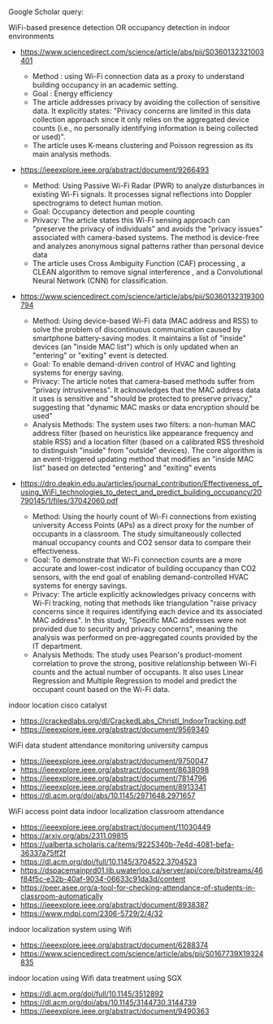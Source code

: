 Google Scholar query:

WiFi-based presence detection OR occupancy detection in indoor environments
- https://www.sciencedirect.com/science/article/abs/pii/S0360132321003401
  - Method : using Wi-Fi connection data as a proxy to understand building occupancy in an academic setting.
  - Goal : Energy efficiency
  - The article addresses privacy by avoiding the collection of sensitive data. It explicitly states: "Privacy concerns are limited in this data collection approach since it only relies on the aggregated device counts (i.e., no personally identifying information is being collected or used)".
  - The article uses K-means clustering and Poisson regression as its main analysis methods.

- https://ieeexplore.ieee.org/abstract/document/9266493
  - Method: Using Passive Wi-Fi Radar (PWR) to analyze disturbances in existing Wi-Fi signals. It processes signal reflections into Doppler spectrograms to detect human motion.
  - Goal: Occupancy detection and people counting
  - Privacy: The article states this Wi-Fi sensing approach can "preserve the privacy of individuals" and avoids the "privacy issues" associated with camera-based systems. The method is device-free and analyzes anonymous signal patterns rather than personal device data
  - The article uses Cross Ambiguity Function (CAF) processing , a CLEAN algorithm to remove signal interference , and a Convolutional Neural Network (CNN) for classification.

- https://www.sciencedirect.com/science/article/abs/pii/S0360132319300794
  - Method: Using device-based Wi-Fi data (MAC address and RSS) to solve the problem of discontinuous communication caused by smartphone battery-saving modes. It maintains a list of "inside" devices (an "inside MAC list") which is only updated when an "entering" or "exiting" event is detected.
  - Goal: To enable demand-driven control of HVAC and lighting systems for energy saving.
  - Privacy: The article notes that camera-based methods suffer from "privacy intrusiveness". It acknowledges that the MAC address data it uses is sensitive and "should be protected to preserve privacy," suggesting that "dynamic MAC masks or data encryption should be used"
  - Analysis Methods: The system uses two filters: a non-human MAC address filter (based on heuristics like appearance frequency and stable RSS) and a location filter (based on a calibrated RSS threshold to distinguish "inside" from "outside" devices). The core algorithm is an event-triggered updating method that modifies an "inside MAC list" based on detected "entering" and "exiting" events

- https://dro.deakin.edu.au/articles/journal_contribution/Effectiveness_of_using_WiFi_technologies_to_detect_and_predict_building_occupancy/20790145/1/files/37042060.pdf
  - Method: Using the hourly count of Wi-Fi connections from existing university Access Points (APs) as a direct proxy for the number of occupants in a classroom. The study simultaneously collected manual occupancy counts and CO2​ sensor data to compare their effectiveness.
  - Goal: To demonstrate that Wi-Fi connection counts are a more accurate and lower-cost indicator of building occupancy than CO2​ sensors, with the end goal of enabling demand-controlled HVAC systems for energy savings.
  - Privacy: The article explicitly acknowledges privacy concerns with Wi-Fi tracking, noting that methods like triangulation "raise privacy concerns since it requires identifying each device and its associated MAC address". In this study, "Specific MAC addresses were not provided due to security and privacy concerns", meaning the analysis was performed on pre-aggregated counts provided by the IT department.
  - Analysis Methods: The study uses Pearson's product-moment correlation to prove the strong, positive relationship between Wi-Fi counts and the actual number of occupants. It also uses Linear Regression and Multiple Regression to model and predict the occupant count based on the Wi-Fi data.

indoor location cisco catalyst
- https://crackedlabs.org/dl/CrackedLabs_Christl_IndoorTracking.pdf
- https://ieeexplore.ieee.org/abstract/document/9569340


WiFi data student attendance monitoring university campus
- https://ieeexplore.ieee.org/abstract/document/9750047
- https://ieeexplore.ieee.org/abstract/document/8638098
- https://ieeexplore.ieee.org/abstract/document/7814796
- https://ieeexplore.ieee.org/abstract/document/8913341
- https://dl.acm.org/doi/abs/10.1145/2971648.2971657


WiFi access point data indoor localization classroom attendance
- https://ieeexplore.ieee.org/abstract/document/11030449
- https://arxiv.org/abs/2311.09815
- https://ualberta.scholaris.ca/items/9225340b-7e4d-4081-befa-36337a75ff2f
- https://dl.acm.org/doi/full/10.1145/3704522.3704523
- https://dspacemainprd01.lib.uwaterloo.ca/server/api/core/bitstreams/46f84f5c-e32b-40af-9034-06633c91da3d/content
- https://peer.asee.org/a-tool-for-checking-attendance-of-students-in-classroom-automatically
- https://ieeexplore.ieee.org/abstract/document/8938387
- https://www.mdpi.com/2306-5729/2/4/32


indoor localization system using Wifi
- https://ieeexplore.ieee.org/abstract/document/6288374
- https://www.sciencedirect.com/science/article/abs/pii/S0167739X19324835


indoor location using Wifi data treatment using SGX
- https://dl.acm.org/doi/full/10.1145/3512892
- https://dl.acm.org/doi/abs/10.1145/3144730.3144739
- https://ieeexplore.ieee.org/abstract/document/9490363